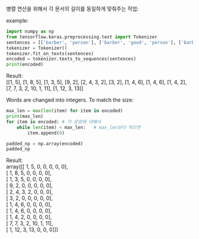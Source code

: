 병렬 연산을 위해서 각 문서의 길이를 동일하게 맞춰주는 작업: </br>

example:</br>

```python
import numpy as np
from tensorflow.keras.preprocessing.text import Tokenizer
sentences = [['barber', 'person'], ['barber', 'good', 'person'], ['barber', 'huge', 'person'], ['knew', 'secret'], ['secret', 'kept', 'huge', 'secret'], ['huge', 'secret'], ['barber', 'kept', 'word'], ['barber', 'kept', 'word'], ['barber', 'kept', 'secret'], ['keeping', 'keeping', 'huge', 'secret', 'driving', 'barber', 'crazy'], ['barber', 'went', 'huge', 'mountain']]
tokenizer = Tokenizer()
tokenizer.fit_on_texts(sentences)
encoded = tokenizer.texts_to_sequences(sentences)
print(encoded)
```

Result: </br>
[[1, 5], [1, 8, 5], [1, 3, 5], [9, 2], [2, 4, 3, 2], [3, 2], [1, 4, 6], [1, 4, 6], [1, 4, 2], [7, 7, 3, 2, 10, 1, 11], [1, 12, 3, 13]]</br>

Words are changed into integers. To match the size:

```python
max_len = max(len(item) for item in encoded)
print(max_len)
for item in encoded: # 각 문장에 대해서
    while len(item) < max_len:   # max_len보다 작으면
        item.append(0)

padded_np = np.array(encoded)
padded_np
```

Result: </br>
array([[ 1,  5,  0,  0,  0,  0,  0],</br>
       [ 1,  8,  5,  0,  0,  0,  0],</br>
       [ 1,  3,  5,  0,  0,  0,  0],</br>
       [ 9,  2,  0,  0,  0,  0,  0],</br>
       [ 2,  4,  3,  2,  0,  0,  0],</br>
       [ 3,  2,  0,  0,  0,  0,  0],</br>
       [ 1,  4,  6,  0,  0,  0,  0],</br>
       [ 1,  4,  6,  0,  0,  0,  0],</br>
       [ 1,  4,  2,  0,  0,  0,  0],</br>
       [ 7,  7,  3,  2, 10,  1, 11],</br>
       [ 1, 12,  3, 13,  0,  0,  0]])</br>
